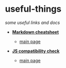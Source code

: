 # useful-things
*some useful links and docs*

- [**Markdown cheatsheet**](https://www.markdownguide.org/cheat-sheet/)
  - [main page](https://www.markdownguide.org)


- [**JS compatibility check**](http://kangax.github.io/compat-table/es2016plus/)
  - [main page](http://kangax.github.io/)
